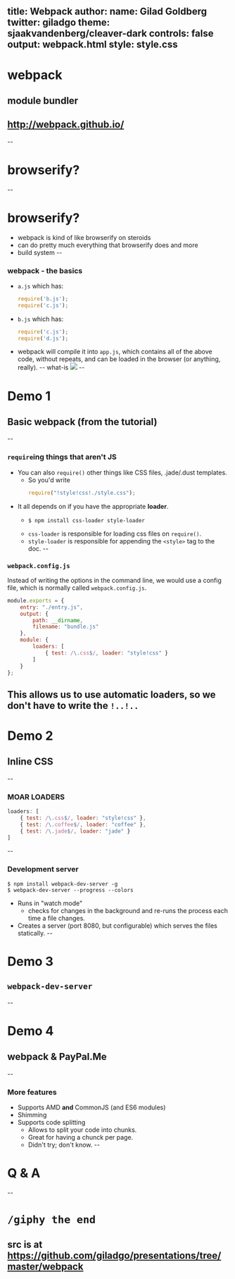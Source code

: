 title: Webpack
author:
	name: Gilad Goldberg
	twitter: giladgo
theme: sjaakvandenberg/cleaver-dark
controls: false
output: webpack.html
style: style.css
--
# webpack
## module bundler
## http://webpack.github.io/
--
# browserify?
--
# browserify?
* webpack is kind of like browserify on steroids
* can do pretty much everything that browserify does and more
* build system
--
### webpack - the basics
* `a.js` which has:
  ```javascript
  require('b.js');
  require('c.js');
  ```
* `b.js` which has:
  ```javascript
  require('c.js');
  require('d.js');
  ```
* webpack will compile it into `app.js`, which contains all of the above code, without repeats, and can be loaded in the browser (or anything, really).
-- what-is
![](http://webpack.github.io/assets/what-is-webpack.png)
--
# Demo 1
## Basic webpack (from the tutorial)
--
### `require`ing things that aren't JS
* You can also `require()` other things like CSS files, .jade/.dust templates.
  * So you'd write
  	```javascript
  	require("!style!css!./style.css");
	```
* It all depends on if you have the appropriate **loader**.
  * ```
	$ npm install css-loader style-loader
	```
  * `css-loader` is responsible for loading css files on `require()`.
  * `style-loader` is responsible for appending the `<style>` tag to the doc.
--
### `webpack.config.js`
Instead of writing the options in the command line, we would use a config file, which is normally called `webpack.config.js`.
```javascript
module.exports = {
    entry: "./entry.js",
    output: {
        path: __dirname,
        filename: "bundle.js"
    },
    module: {
        loaders: [
            { test: /\.css$/, loader: "style!css" }
        ]
    }
};
```
This allows us to use automatic loaders, so we don't have to write the `!..!..`
--
# Demo 2
## Inline CSS
--
### MOAR LOADERS
```javascript
loaders: [
    { test: /\.css$/, loader: "style!css" },
	{ test: /\.coffee$/, loader: "coffee" },
	{ test: /\.jade$/, loader: "jade" }
]
```
--
### Development server
```
$ npm install webpack-dev-server -g
$ webpack-dev-server --progress --colors
```
* Runs in "watch mode"
  * checks for changes in the background and re-runs the process each time a file changes.
* Creates a server (port 8080, but configurable) which serves the files statically.
--
# Demo 3
## `webpack-dev-server`
--
# Demo 4
## webpack & PayPal.Me
--
### More features
* Supports AMD **and** CommonJS (and ES6 modules)
* Shimming
* Supports code splitting
  * Allows to split your code into chunks.
  * Great for having a chunck per page.
  * Didn't try; don't know.
--
# Q & A
--
# `/giphy the end`
## src is at https://github.com/giladgo/presentations/tree/master/webpack
